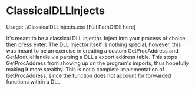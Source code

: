 # ClassicalDLLInjects

Usage: .\ClassicalDLLInjects.exe <PID> [Full PathOfDll here]

It's meant to be a classical DLL injector. Inject into your process of choice, then press enter. The DLL Injector itself is nothing special, however, this was meant to be an exercise in creating a custom GetProcAddress and GetModuleHandle via parsing a DLL's export address table. This stops GetProcAddress from showing up on the program's imports, thus hopefully making it more stealthy. This is not a complete implementation of GetProcAddress, since the function does not account for forwarded functions within a DLL. 

